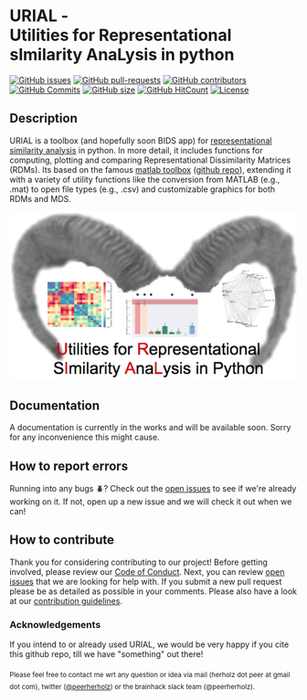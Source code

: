 # URIAL - </br> Utilities for Representational sImilarity AnaLysis in python
[![GitHub issues](https://img.shields.io/github/issues/PeerHerholz/URIAL.svg)](https://github.com/PeerHerholz/URIAL/issues/)
[![GitHub pull-requests](https://img.shields.io/github/issues-pr/PeerHerholz/URIAL.svg)](https://github.com/PeerHerholz/URIAL/pulls/)
[![GitHub contributors](https://img.shields.io/github/contributors/PeerHerholz/URIAL.svg)](https://GitHub.com/PeerHerholz/URIAL/graphs/contributors/)
[![GitHub Commits](https://github-basic-badges.herokuapp.com/commits/PeerHerholz/URIAL.svg)](https://github.com/PeerHerholz/URIAL/commits/master)
[![GitHub size](https://github-size-badge.herokuapp.com/PeerHerholz/URIAL.svg)](https://github.com/PeerHerholz/URIAL/archive/master.zip)
[![GitHub HitCount](http://hits.dwyl.io/PeerHerholz/URIAL.svg)](http://hits.dwyl.io/PeerHerholz/URIAL)
[![License](https://img.shields.io/badge/License-BSD%203--Clause-blue.svg)](https://opensource.org/licenses/BSD-3-Clause)

## Description
URIAL is a toolbox (and hopefully soon BIDS app) for [representational similarity analysis](https://doi.org/10.3389/neuro.06.004.2008) in python. In more detail, it includes functions for computing, plotting and comparing Representational Dissimilarity Matrices (RDMs). Its based on the famous [matlab toolbox](https://journals.plos.org/ploscompbiol/article?id=10.1371/journal.pcbi.1003553) ([github repo](https://github.com/rsagroup/rsatoolbox)), extending it with a variety of utility functions like the conversion from MATLAB (e.g., .mat) to open file types (e.g., .csv) and customizable graphics for both RDMs and MDS.  

![URIAL logo](img/URIAL_logo.png)

## Documentation
A documentation is currently in the works and will be available soon. Sorry for any inconvenience this might cause.   

## How to report errors
Running into any bugs :beetle:? Check out the [open issues](https://github.com/PeerHerholz/URIAL/issues) to see if we're already working on it. If not, open up a new issue and we will check it out when we can!

## How to contribute
Thank you for considering contributing to our project! Before getting involved, please review our [Code of Conduct](https://github.com/PeerHerholz/URIAL/blob/master/CODE_OF_CONDUCT.md). Next, you can review  [open issues](https://github.com/PeerHerholz/URIAL/issues) that we are looking for help with. If you submit a new pull request please be as detailed as possible in your comments. Please also have a look at our [contribution guidelines](https://github.com/PeerHerholz/URIAL/blob/master/CONTRIBUTING.md).

### Acknowledgements
If you intend to or already used URIAL, we would be very happy if you cite this github repo, till we have "something" out there!


<sub></sup>Please feel free to contact me wrt any question or idea via mail (herholz dot peer at gmail dot com), twitter ([@peerherholz](https://twitter.com/peerherholz?lang=eng)) or the brainhack slack team (@peerherholz). <sup><sub>
